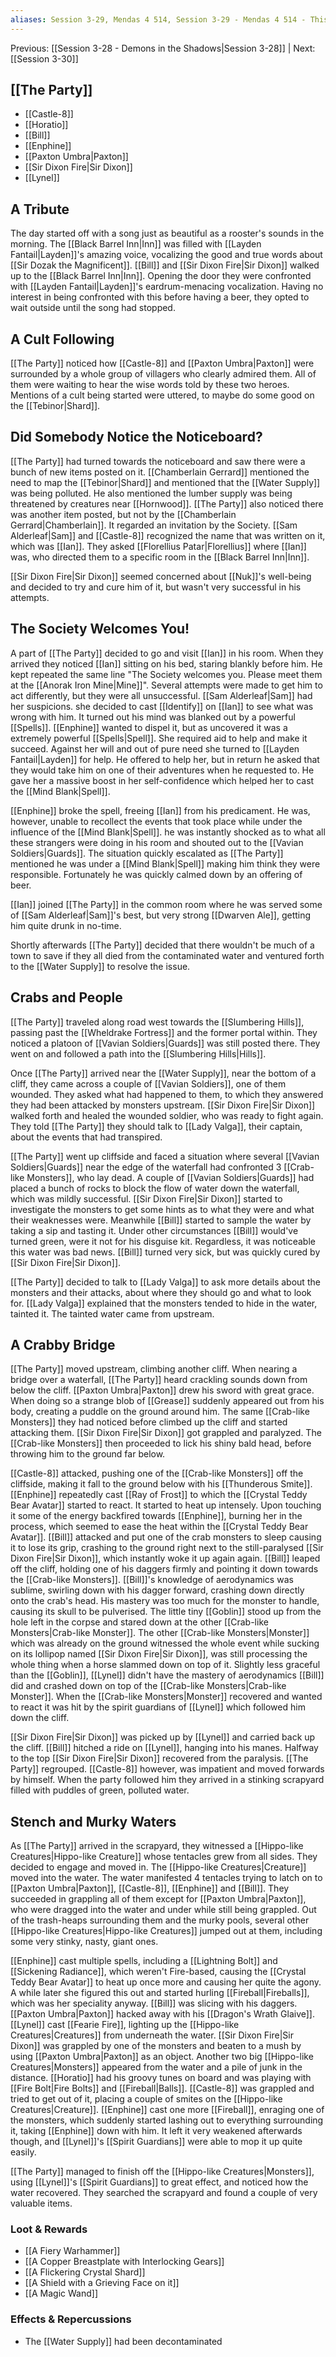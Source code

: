 ```yaml
---
aliases: Session 3-29, Mendas 4 514, Session 3-29 - Mendas 4 514 - This Water Tastes Fishy
---
```

Previous: [[Session 3-28 - Demons in the Shadows|Session 3-28]] | Next: [[Session 3-30]]
## [[The Party]]
- [[Castle-8]]
- [[Horatio]]
- [[Bill]]
- [[Enphine]]
- [[Paxton Umbra|Paxton]]
- [[Sir Dixon Fire|Sir Dixon]]
- [[Lynel]]
## A Tribute
The day started off with a song just as beautiful as a rooster's sounds in the morning. The [[Black Barrel Inn|Inn]] was filled with [[Layden Fantail|Layden]]'s amazing voice, vocalizing the good and true words about [[Sir Dozak the Magnificent]].
[[Bill]] and [[Sir Dixon Fire|Sir Dixon]] walked up to the [[Black Barrel Inn|Inn]]. Opening the door they were confronted with [[Layden Fantail|Layden]]'s eardrum-menacing vocalization. Having no interest in being confronted with this before having a beer, they opted to wait outside until the song had stopped.
## A Cult Following
[[The Party]] noticed how [[Castle-8]] and [[Paxton Umbra|Paxton]] were surrounded by a whole group of villagers who clearly admired them. All of them were waiting to hear the wise words told by these two heroes. Mentions of a cult being started were uttered, to maybe do some good on the [[Tebinor|Shard]].

## Did Somebody Notice the Noticeboard?
[[The Party]] had turned towards the noticeboard and saw there were a bunch of new items posted on it. [[Chamberlain Gerrard]] mentioned the need to map the [[Tebinor|Shard]] and mentioned that the [[Water Supply]] was being polluted. He also mentioned the lumber supply was being threatened by creatures near [[Hornwood]]. [[The Party]] also noticed there was another item posted, but not by the [[Chamberlain Gerrard|Chamberlain]]. It regarded an invitation by the Society. [[Sam Alderleaf|Sam]] and [[Castle-8]] recognized the name that was written on it, which was [[Ian]]. They asked [[Florellius Patar|Florellius]] where [[Ian]] was, who directed them to a specific room in the [[Black Barrel Inn|Inn]].

[[Sir Dixon Fire|Sir Dixon]] seemed concerned about [[Nuk]]'s well-being and decided to try and cure him of it, but wasn't very successful in his attempts.
## The Society Welcomes You!
A part of [[The Party]] decided to go and visit [[Ian]] in his room. When they arrived they noticed [[Ian]] sitting on his bed, staring blankly before him. He kept repeated the same line "The Society welcomes you. Please meet them at the [[Anorak Iron Mine|Mine]]". Several attempts were made to get him to act differently, but they were all unsuccessful. [[Sam Alderleaf|Sam]] had her suspicions. she decided to cast [[Identify]] on [[Ian]] to see what was wrong with him. It turned out his mind was blanked out by a powerful [[Spells]].
[[Enphine]] wanted to dispel it, but as uncovered it was a extremely powerful [[Spells|Spell]]. She required aid to help and make it succeed. Against her will and out of pure need she turned to [[Layden Fantail|Layden]] for help. He offered to help her, but in return he asked that they would take him on one of their adventures when he requested to. He gave her a massive boost in her self-confidence which helped her to cast the [[Mind Blank|Spell]].

[[Enphine]] broke the spell, freeing [[Ian]] from his predicament. He was, however, unable to recollect the events that took place while under the influence of the [[Mind Blank|Spell]]. he was instantly shocked as to what all these strangers were doing in his room and shouted out to the [[Vavian Soldiers|Guards]]. The situation quickly escalated as [[The Party]] mentioned he was under a [[Mind Blank|Spell]] making him think they were responsible. Fortunately he was quickly calmed down by an offering of beer.

[[Ian]] joined [[The Party]] in the common room where he was served some of [[Sam Alderleaf|Sam]]'s best, but very strong [[Dwarven Ale]], getting him quite drunk in no-time.

Shortly afterwards [[The Party]] decided that there wouldn't be much of a town to save if they all died from the contaminated water and ventured forth to the [[Water Supply]] to resolve the issue.
## Crabs and People
[[The Party]] traveled along road west towards the [[Slumbering Hills]], passing past the [[Wheldrake Fortress]] and the former portal within. They noticed a platoon of [[Vavian Soldiers|Guards]] was still posted there. They went on and followed a path into the [[Slumbering Hills|Hills]].

Once [[The Party]] arrived near the [[Water Supply]], near the bottom of a cliff, they came across a couple of [[Vavian Soldiers]], one of them wounded. They asked what had happened to them, to which they answered they had been attacked by monsters upstream. [[Sir Dixon Fire|Sir Dixon]] walked forth and healed the wounded soldier, who was ready to fight again. They told [[The Party]] they should talk to [[Lady Valga]], their captain, about the events that had transpired.

[[The Party]] went up cliffside and faced a situation where several [[Vavian Soldiers|Guards]] near the edge of the waterfall had confronted 3 [[Crab-like Monsters]], who lay dead. A couple of [[Vavian Soldiers|Guards]] had placed a bunch of rocks to block the flow of water down the waterfall, which was mildly successful. [[Sir Dixon Fire|Sir Dixon]] started to investigate the monsters to get some hints as to what they were and what their weaknesses were. Meanwhile [[Bill]] started to sample the water by taking a sip and tasting it. Under other circumstances [[Bill]] would've turned green, were it not for his disguise kit. Regardless, it was noticeable this water was bad news. [[Bill]] turned very sick, but was quickly cured by [[Sir Dixon Fire|Sir Dixon]].

[[The Party]] decided to talk to [[Lady Valga]] to ask more details about the monsters and their attacks, about where they should go and what to look for. [[Lady Valga]] explained that the monsters tended to hide in the water, tainted it. The tainted water came from upstream.
## A Crabby Bridge
[[The Party]] moved upstream, climbing another cliff. When nearing a bridge over a waterfall, [[The Party]] heard crackling sounds down from below the cliff. [[Paxton Umbra|Paxton]] drew his sword with great grace. When doing so a strange blob of [[Grease]] suddenly appeared out from his body, creating a puddle on the ground around him. The same [[Crab-like Monsters]] they had noticed before climbed up the cliff and started attacking them. [[Sir Dixon Fire|Sir Dixon]] got grappled and paralyzed. The [[Crab-like Monsters]]  then proceeded to lick his shiny bald head, before throwing him to the ground far below.

[[Castle-8]] attacked, pushing one of the [[Crab-like Monsters]] off the cliffside, making it fall to the ground below with his [[Thunderous Smite]]. [[Enphine]] repeatedly cast [[Ray of Frost]] to which the [[Crystal Teddy Bear Avatar]] started to react. It started to heat up intensely. Upon touching it some of the energy backfired towards [[Enphine]], burning her in the process, which seemed to ease the heat within the [[Crystal Teddy Bear Avatar]]. [[Bill]] attacked and put one of the crab monsters to sleep causing it to lose its grip, crashing to the ground right next to the still-paralysed [[Sir Dixon Fire|Sir Dixon]], which instantly woke it up again again. [[Bill]] leaped off the cliff, holding one of his daggers firmly and pointing it down towards the [[Crab-like Monsters]]. [[Bill]]'s knowledge of aerodynamics was sublime, swirling down with his dagger forward, crashing down directly onto the crab's head. His mastery  was too much for the monster to handle, causing its skull to be pulverised. The little tiny [[Goblin]] stood up from the hole left in the corpse and stared down at the other [[Crab-like Monsters|Crab-like Monster]].
The other [[Crab-like Monsters|Monster]] which was already on the ground witnessed the whole event while sucking on its lollipop named [[Sir Dixon Fire|Sir Dixon]], was still processing the whole thing when a horse slammed down on top of  it. Slightly less graceful than the [[Goblin]], [[Lynel]] didn't have the mastery of aerodynamics [[Bill]] did and crashed down on top of the [[Crab-like Monsters|Crab-like Monster]]. When the [[Crab-like Monsters|Monster]] recovered and wanted to react it was hit by the spirit guardians of [[Lynel]] which followed him down the cliff.

[[Sir Dixon Fire|Sir Dixon]] was picked up by [[Lynel]] and carried back up the cliff. [[Bill]] hitched a ride on [[Lynel]], hanging into his manes. Halfway to the top [[Sir Dixon Fire|Sir Dixon]] recovered from the paralysis. [[The Party]] regrouped.  [[Castle-8]] however, was impatient and moved forwards by himself. When the party followed him they arrived in a stinking scrapyard filled with puddles of green, polluted water.
## Stench and Murky Waters
As [[The Party]] arrived in the scrapyard, they witnessed a [[Hippo-like Creatures|Hippo-like Creature]] whose tentacles grew from all sides. They decided to engage and moved in. The [[Hippo-like Creatures|Creature]] moved into the water. The water manifested 4 tentacles trying to latch on to [[Paxton Umbra|Paxton]], [[Castle-8]], [[Enphine]] and [[Bill]]. They succeeded in grappling all of them except for [[Paxton Umbra|Paxton]], who were dragged into the water and under while still being grappled. Out of the trash-heaps surrounding them and the murky pools, several other [[Hippo-like Creatures|Hippo-like Creatures]] jumped out at them, including some very stinky, nasty, giant ones. 

[[Enphine]] cast multiple spells, including a [[Lightning Bolt]] and [[Sickening Radiance]], which weren't Fire-based, causing the [[Crystal Teddy Bear Avatar]] to heat up once more and causing her quite the agony. A while later she figured this out and started hurling [[Fireball|Fireballs]], which was her speciality anyway. [[Bill]] was slicing with his daggers. [[Paxton Umbra|Paxton]] hacked away with his [[Dragon's Wrath Glaive]]. [[Lynel]] cast [[Fearie Fire]], lighting up the [[Hippo-like Creatures|Creatures]] from underneath the water. [[Sir Dixon Fire|Sir Dixon]] was grappled by one of the monsters and beaten to a mush by using [[Paxton Umbra|Paxton]] as an object. Another two big [[Hippo-like Creatures|Monsters]] appeared from the water and a pile of junk in the distance. [[Horatio]] had his groovy tunes on board and was playing with [[Fire Bolt|Fire Bolts]] and [[Fireball|Balls]]. [[Castle-8]] was grappled and tried to get out of it, placing a couple of smites on the [[Hippo-like Creatures|Creature]].
[[Enphine]] cast one more [[Fireball]], enraging one of the monsters, which suddenly started lashing out to everything surrounding it, taking [[Enphine]] down with him. It left it very weakened afterwards though, and [[Lynel]]'s [[Spirit Guardians]] were able to mop it up quite easily. 

[[The Party]] managed to finish off the [[Hippo-like Creatures|Monsters]], using [[Lynel]]'s [[Spirit Guardians]] to great effect, and noticed how the water recovered. They searched the scrapyard and found a couple of very valuable items.
### Loot & Rewards
 - [[A Fiery Warhammer]]
 - [[A Copper Breastplate with Interlocking Gears]]
 - [[A Flickering Crystal Shard]]
 - [[A Shield with a Grieving Face on it]]
 - [[A Magic Wand]]
### Effects & Repercussions
 - The [[Water Supply]] had been decontaminated
